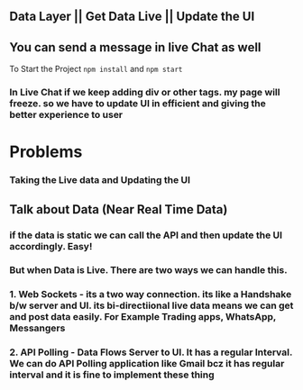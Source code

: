 ## Data Layer || Get Data Live || Update the UI

You can send a message in live Chat as well
---
To Start the Project
```npm install```
and
``` npm start ```

### In Live Chat if we keep adding div or other tags. my page will freeze. so we have to update UI in efficient and giving the better experience to user

# Problems
### Taking the Live data and Updating the UI

## Talk about Data (Near Real Time Data)
### if the data is static we can call the API and then update the UI accordingly. Easy! 
### But when Data is Live. There are two ways we can handle this. 
### 1. Web Sockets - its a two way connection. its like a Handshake b/w server and UI. its bi-directiional live data means we can get and post data easily. For Example Trading apps, WhatsApp, Messangers

### 2. API Polling - Data Flows Server to UI. It has a regular Interval. We can do API Polling application like Gmail bcz it has regular interval and it is fine to implement these thing 
